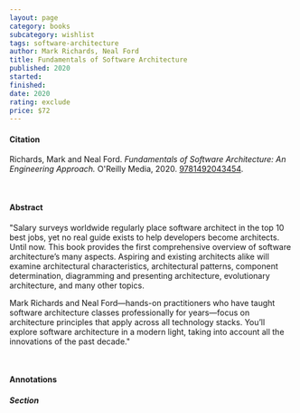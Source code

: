 ```yaml
---
layout: page
category: books
subcategory: wishlist
tags: software-architecture
author: Mark Richards, Neal Ford
title: Fundamentals of Software Architecture
published: 2020
started:
finished:
date: 2020
rating: exclude
price: $72
---
```


#### Citation

Richards, Mark and Neal Ford. *Fundamentals of Software Architecture: An Engineering Approach.* O'Reilly Media, 2020. [9781492043454](https://www.amazon.ca/Fundamentals-Software-Architecture-Comprehensive-Characteristics/dp/1492043451/147-0606523-3056566).

<br>

#### Abstract

"Salary surveys worldwide regularly place software architect in the top 10 best jobs, yet no real guide exists to help developers become architects. Until now. This book provides the first comprehensive overview of software architecture’s many aspects. Aspiring and existing architects alike will examine architectural characteristics, architectural patterns, component determination, diagramming and presenting architecture, evolutionary architecture, and many other topics.

Mark Richards and Neal Ford―hands-on practitioners who have taught software architecture classes professionally for years―focus on architecture principles that apply across all technology stacks. You’ll explore software architecture in a modern light, taking into account all the innovations of the past decade."

<br>

#### Annotations

##### Section
